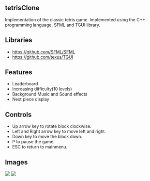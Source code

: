 tetrisClone
------
Implementation of the classic tetris game. Implemented using the C++ programming language, SFML and TGUI library.

Libraries
------
 - https://github.com/SFML/SFML
 - https://github.com/texus/TGUI

Features
------
  - Leaderboard
  - Increasing difficulty(10 levels)
  - Background Music and Sound effects
  - Next piece display

Controls
------
  - Up arrow key to rotate block clockwise.
  - Left and Right arrow key to move left and right.
  - Down key to move the block down.
  - P to pause the game.
  - ESC to return to mainmenu.

Images
------
![](https://i.imgur.com/4WRyy5l.png)
![](https://i.imgur.com/63mBJW2.png)

